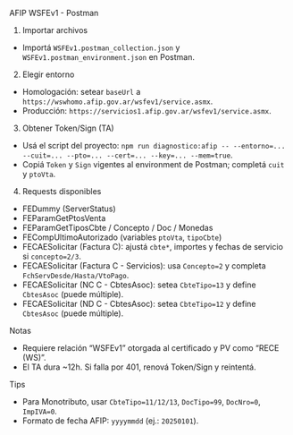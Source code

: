 AFIP WSFEv1 - Postman

1) Importar archivos
- Importá `WSFEv1.postman_collection.json` y `WSFEv1.postman_environment.json` en Postman.

2) Elegir entorno
- Homologación: setear `baseUrl` a `https://wswhomo.afip.gov.ar/wsfev1/service.asmx`.
- Producción: `https://servicios1.afip.gov.ar/wsfev1/service.asmx`.

3) Obtener Token/Sign (TA)
- Usá el script del proyecto: `npm run diagnostico:afip -- --entorno=... --cuit=... --pto=... --cert=... --key=... --mem=true`.
- Copiá `Token` y `Sign` vigentes al environment de Postman; completá `cuit` y `ptoVta`.

4) Requests disponibles
- FEDummy (ServerStatus)
- FEParamGetPtosVenta
- FEParamGetTiposCbte / Concepto / Doc / Monedas
- FECompUltimoAutorizado (variables `ptoVta`, `tipoCbte`)
- FECAESolicitar (Factura C): ajustá `cbte*`, importes y fechas de servicio si `concepto=2/3`.
- FECAESolicitar (Factura C - Servicios): usa `Concepto=2` y completa `FchServDesde/Hasta/VtoPago`.
- FECAESolicitar (NC C - CbtesAsoc): setea `CbteTipo=13` y define `CbtesAsoc` (puede múltiple).
- FECAESolicitar (ND C - CbtesAsoc): setea `CbteTipo=12` y define `CbtesAsoc` (puede múltiple).

Notas
- Requiere relación “WSFEv1” otorgada al certificado y PV como “RECE (WS)”.
- El TA dura ~12h. Si falla por 401, renová Token/Sign y reintentá.

Tips
- Para Monotributo, usar `CbteTipo=11/12/13`, `DocTipo=99`, `DocNro=0`, `ImpIVA=0`.
- Formato de fecha AFIP: `yyyymmdd` (ej.: `20250101`).


